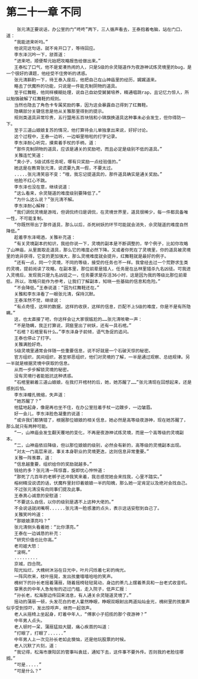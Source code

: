 # 第二十一章 不同
        张元清正要说话，办公室的门“咚咚”两下，三人循声看去，王泰抱着电脑，站在门口，道：
       “我能进来听吗。”
       他说完这句话，就不肯开口了，等待回应。
       李东泽沉吟一下，颔首道：
       “进来吧，顺便帮元始把攻略报告给做出来。”
       王泰松了口气，他不是爱凑热闹的人，只是S级的佘灵隧道作为夜游神试炼灵境里的bug，是一个很好的课题，他经受不住旁听的诱惑。
       张元清斟酌一下，待王泰入座后，他把自己在山神庙里的经历，娓娓道来。
       略去了伏魔杵的功能，只说是一件能克制阴物的道具。
       至于红舞鞋，他同样模糊处理，说自己自幼受舅舅培养，精通唱跳rap，且记忆力惊人，所以勉强破解了红舞鞋的规则。
       当然也隐去了角色卡专属奖励的事，因为这会暴露自己得到了红舞鞋。
       隐瞒部分关键信息是他从关雅那里得到的提示。
       规则类道具异常珍贵，五行盟用五百块钱和小锦旗换道具这种事未必会发生，但你得防一下。
       至于三道山娘娘复苏的情况，他打算待会儿单独拿出来说，好好讨论。
       这个过程中，王泰一边听，一边噼里啪啦的打字记录。
       李东泽耐心听完，摸索着手杖的手柄，道：
       “那件克制阴物的道具，应该是通关的奖励吧，而且必定是级别不低的道具。”
       关雅连忙笑道：
       “臭小子，S级试炼任务呢，哪有只奖励一点经验值的。”
       她这是在教育张元清，说谎要九真一假，不要太过。
       .....张元清笑容不变：“哦，我忘记提道具的，那件道具确实是通关奖励。”
       他脸不红心不跳。
       李东泽也没在意，继续说道：
       “这么看来，佘灵隧道的难度级别要降低了。”
       “为什么这么说？”张元清不解。
       李东泽耐心解释：
       “我们调侃灵境是游戏，但调侃终归是调侃，在灵境世界里，道具很稀少，每一件都具备唯一性，不可能复制。
       “你既然带出了那件道具，那么以后，杀死树妖的环节可能就会消失，佘灵隧道的难度自然降低。”
       趁着李东泽喝酒，关雅补充道：
       “有关灵境副本的知识，我给你说一下，灵境的副本是不断调整的，举个例子，比如你攻略了山神庙，从里面取走道具，那么它的难度必然下降。又或者你死在了灵境里，你的道具被灵境里的诡异获得，它变的更加强大，那么灵境难度就会提升，红舞鞋就是最好的例子。
       “还有一点，同一个灵境，不同的等级，接受的任务也不一样。我曾经去过一个荒野求生类的灵境，提前阅读了攻略，在副本里，那位前辈是猎人，任务是在丛林里猎杀九名凶徒。可我进入灵境后，发现我只是九名凶徒之一，任务要求是存活36小时，这是因为我的等级比那位前辈低。所以，攻略只能作为参考，让我们了解副本，知晓一些基础的信息和危险。”
       “不会降低。”王泰说道：“因为红舞鞋还在。”
       关雅和李东泽看了一眼张元清，保持沉默。
       王泰浑然不觉，继续说：
       “有点奇怪，这样的数据，这样的收获，这样的信息，匹配不上S级的难度，你是不是有所隐瞒。”
       这，也太直接了吧，你这样会让大家很尴尬的……张元清咳嗽一声：
       “不是隐瞒，我正打算说，洞窟里出了树妖，还有一具石棺。”
       “石棺？石棺里有什么。”李东泽身子前倾，语气急促的追问。
       王泰也停止了打字。
       关雅满脸好奇。
       S级灵境里通常会伴随一些重要信息，说不好就是一个石破天惊的秘密。
       官方组织，民间组织，甚至邪恶组织，他们对灵境的了解，一半是通过观察、总结规律。另一半就是根据灵境中获取的信息。
       从而一步步解锁灵境的秘密。
       没有灵境行者能抵抗这种诱惑。
       “石棺里躺着三道山娘娘，在我打开棺材的后，她，她苏醒了……”张元清现在回想起来，还是感到后怕。
       李东泽瞳孔微缩，失声道：
       “她苏醒了？”
       他猛地起身，像是再也坐不住，在办公室拄着手杖一边踱步，一边皱眉。
       好一会儿，李东泽脸色凝重的说道：
       “或许我们都猜错了，根据那位娘娘的相关信息，她必然是高等级夜游神，现在她苏醒了，那么就只有两种可能。
       “一，山神庙会发生翻天覆地的变化，不再是夜游神试炼灵境，而是一个高等级的灵境副本。
       “二，山神庙依旧降级，但以那位娘娘的级别，必然会有新的，高等级的灵境副本出现。
       “对太一门高层来说，事关本身职业的灵境更迭，这则信息异常重要。”
       关雅一阵羡慕，道：
       “信息越重要，组织给你的奖励就越多。”
       钱给的多？张元清一阵惊喜，旋即忧心忡忡道：
       “那死了几百年的老梆子还冲我笑来着，我总感觉她会来找我，心里不踏实。”
       榕树精没说谎的话，伏魔杵里封印着娘娘一半的阳魄，那么她一定肯定以及绝对会找自己。
       不过张元清没有向同事们提及此事。
       王泰真心诚意的安慰道：
       “不要这么自信，以你的级别是遇不上这种大佬的。”
       不会说话就闭嘴啊......张元清一脸感激的点头，表示这话安慰到自己了。
       关雅笑吟吟道：
       “那娘娘漂亮吗？”
       张元清侧头看着她：“比你漂亮。”
       王泰在一边诚恳的补充：
       “研究价值也比你高。”
       老司姬大怒：
       “滚啊。”
       .........
       京城，四合院。
       阳光灿烂，大槐树沐浴在日光中，叶片闪烁着七彩的绚光。
       一阵风吹来，枝叶摇晃，发出孩童嘻嘻哈哈的笑声。
       槐树下的孙长老摇着蒲扇，随着摇椅轻轻晃动，身边的茶几上摆着茶具和一台老式收音机。
       穿黑衣的中年人急匆匆的迈过门槛，走入院子，低声汇报：
       “孙长老，松海那边传回来消息，有人通关佘灵隧道灵境了。”
       摇动的蒲扇一顿，头发花白的老人霍然睁眼，睁眼双眼射出两道灿灿金光，槐树里的孩童声似乎受到惊吓，发出惊呼声，继而一起敛声。
       老人从摇椅上坐起身，盯着中年人，“傅家小子招揽的那个夜游神？”
       中年男人点头。
       老人顿时一呆，蒲扇猛拍大腿，痛心疾首的叫道：
       “打眼了，打眼了......”
       中年男人上一次见孙长老如此懊恼，还是他玩股票的时候。
       老人沉默了片刻，道：
       “我记得，松海市康阳区的管事叫袁廷，通知下去，这件事不要外传。否则我的老脸往哪搁。”
       “可是.....”
       “可是什么？”